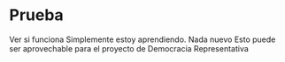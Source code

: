 # Prueba
Ver si funciona
Simplemente estoy aprendiendo. Nada nuevo
Esto puede ser aprovechable para el proyecto de Democracia Representativa
